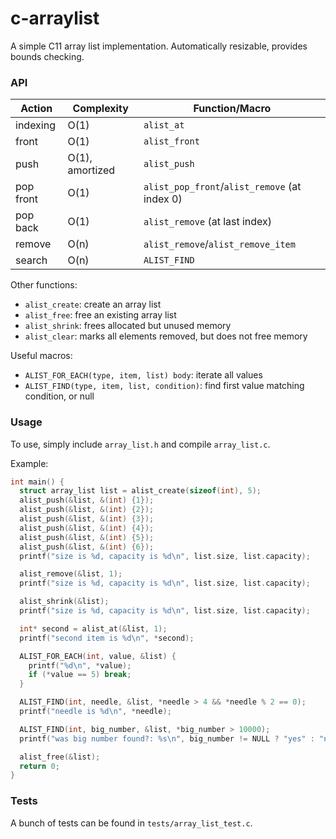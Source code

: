 # c-arraylist

A simple C11 array list implementation. Automatically resizable, provides bounds
checking.

### API

| Action    | Complexity      | Function/Macro                                |
|-----------|-----------------|-----------------------------------------------|
| indexing  | O(1)            | `alist_at`                                    |
| front     | O(1)            | `alist_front`                                 |
| push      | O(1), amortized | `alist_push`                                  |
| pop front | O(1)            | `alist_pop_front`/`alist_remove` (at index 0) |
| pop back  | O(1)            | `alist_remove` (at last index)                |
| remove    | O(n)            | `alist_remove`/`alist_remove_item`            |
| search    | O(n)            | `ALIST_FIND`                                  |

Other functions:
- `alist_create`: create an array list
- `alist_free`: free an existing array list
- `alist_shrink`: frees allocated but unused memory
- `alist_clear`: marks all elements removed, but does not free memory

Useful macros:
- `ALIST_FOR_EACH(type, item, list) body`: iterate all values
- `ALIST_FIND(type, item, list, condition)`: find first value matching
condition, or null

### Usage

To use, simply include `array_list.h` and compile `array_list.c`.

Example:

```c
int main() {
  struct array_list list = alist_create(sizeof(int), 5);
  alist_push(&list, &(int) {1});
  alist_push(&list, &(int) {2});
  alist_push(&list, &(int) {3});
  alist_push(&list, &(int) {4});
  alist_push(&list, &(int) {5});
  alist_push(&list, &(int) {6});
  printf("size is %d, capacity is %d\n", list.size, list.capacity);

  alist_remove(&list, 1);
  printf("size is %d, capacity is %d\n", list.size, list.capacity);

  alist_shrink(&list);
  printf("size is %d, capacity is %d\n", list.size, list.capacity);

  int* second = alist_at(&list, 1);
  printf("second item is %d\n", *second);

  ALIST_FOR_EACH(int, value, &list) {
    printf("%d\n", *value);
    if (*value == 5) break;
  }

  ALIST_FIND(int, needle, &list, *needle > 4 && *needle % 2 == 0);
  printf("needle is %d\n", *needle);

  ALIST_FIND(int, big_number, &list, *big_number > 10000);
  printf("was big number found?: %s\n", big_number != NULL ? "yes" : "no");

  alist_free(&list);
  return 0;
}
```

### Tests

A bunch of tests can be found in `tests/array_list_test.c`.
